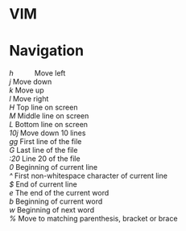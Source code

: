 # VIM

<h1>Navigation</h1>

<i>h</i>   Move left </br>
<i>j</i>    Move down </br>
<i>k</i>    Move up </br>
<i>l</i>    Move right </br>
<i>H</i>    Top line on screen </br>
<i>M</i>    Middle line on screen </br>
<i>L</i>    Bottom line on screen </br>
<i>10j</i>  Move down 10 lines </br>
<i>gg</i>   First line of the file </br> 
<i>G</i>    Last line of the file </br>
<i>:20</i>  Line 20 of the file </br>
<i>0</i>    Beginning of current line </br>
<i>^</i>    First non-whitespace character of current line </br>
<i>$</i>    End of current line </br>
<i>e</i>    The end of the current word </br>
<i>b</i>    Beginning of current word </br>
<i>w</i>    Beginning of next word </br>
<i>%</i>    Move to matching parenthesis, bracket or brace </br>
